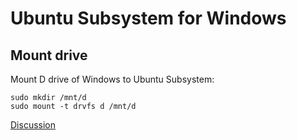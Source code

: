 # Ubuntu Subsystem for Windows

## Mount drive
Mount D drive of Windows to Ubuntu Subsystem:
```
sudo mkdir /mnt/d
sudo mount -t drvfs d /mnt/d
```
[Discussion](https://superuser.com/questions/1114341/windows-10-ubuntu-bash-shell-how-do-i-mount-other-windows-drives)
